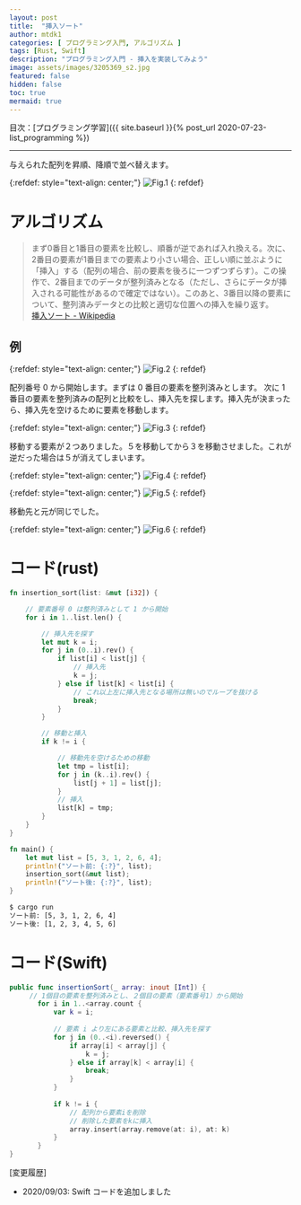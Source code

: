 ```yaml
---
layout: post
title:  "挿入ソート"
author: mtdk1
categories: [ プログラミング入門, アルゴリズム ]
tags: [Rust, Swift]
description: "プログラミング入門 - 挿入を実装してみよう"
image: assets/images/3205369_s2.jpg
featured: false
hidden: false
toc: true
mermaid: true
---
```


目次：[プログラミング学習]({{ site.baseurl }}{% post_url 2020-07-23-list_programming %})

---

与えられた配列を昇順、降順で並べ替えます。

{:refdef: style="text-align: center;"}
![Fig.1]({{site.baseurl}}/assets/images/insertion_sort/insertion_sort001.svg)
{: refdef}


# アルゴリズム

> まず0番目と1番目の要素を比較し、順番が逆であれば入れ換える。次に、2番目の要素が1番目までの要素より小さい場合、正しい順に並ぶように「挿入」する（配列の場合、前の要素を後ろに一つずつずらす）。この操作で、2番目までのデータが整列済みとなる（ただし、さらにデータが挿入される可能性があるので確定ではない）。このあと、3番目以降の要素について、整列済みデータとの比較と適切な位置への挿入を繰り返す。<br>
> [挿入ソート - Wikipedia](https://ja.wikipedia.org/wiki/%E6%8C%BF%E5%85%A5%E3%82%BD%E3%83%BC%E3%83%88)


## 例

{:refdef: style="text-align: center;"}
![Fig.2]({{site.baseurl}}/assets/images/insertion_sort/insertion_sort002.svg)
{: refdef}

配列番号 0 から開始します。まずは 0 番目の要素を整列済みとします。
次に 1 番目の要素を整列済みの配列と比較をし、挿入先を探します。挿入先が決まったら、挿入先を空けるために要素を移動します。


{:refdef: style="text-align: center;"}
![Fig.3]({{site.baseurl}}/assets/images/insertion_sort/insertion_sort003.svg)
{: refdef}

移動する要素が２つありました。５を移動してから３を移動させました。これが逆だった場合は５が消えてしまいます。

{:refdef: style="text-align: center;"}
![Fig.4]({{site.baseurl}}/assets/images/insertion_sort/insertion_sort004.svg)
{: refdef}


{:refdef: style="text-align: center;"}
![Fig.5]({{site.baseurl}}/assets/images/insertion_sort/insertion_sort005.svg)
{: refdef}

移動先と元が同じでした。

{:refdef: style="text-align: center;"}
![Fig.6]({{site.baseurl}}/assets/images/insertion_sort/insertion_sort006.svg)
{: refdef}

# コード(rust)

```rust
fn insertion_sort(list: &mut [i32]) {

    // 要素番号 0 は整列済みとして 1 から開始
    for i in 1..list.len() {

        // 挿入先を探す
        let mut k = i;
        for j in (0..i).rev() {
            if list[i] < list[j] {
                // 挿入先
                k = j;
            } else if list[k] < list[i] {
                // これ以上左に挿入先となる場所は無いのでループを抜ける
                break;
            }
        }

        // 移動と挿入
        if k != i {

            // 移動先を空けるための移動
            let tmp = list[i];
            for j in (k..i).rev() {
                list[j + 1] = list[j];
            }
            // 挿入
            list[k] = tmp;
        }
    }
}

fn main() {
    let mut list = [5, 3, 1, 2, 6, 4];
    println!("ソート前: {:?}", list);
    insertion_sort(&mut list);
    println!("ソート後: {:?}", list);
}
```

```bash
$ cargo run
ソート前: [5, 3, 1, 2, 6, 4]
ソート後: [1, 2, 3, 4, 5, 6]
```



# コード(Swift)

```swift
public func insertionSort(_ array: inout [Int]) {
     // 1個目の要素を整列済みとし、２個目の要素（要素番号1）から開始
       for i in 1..<array.count {
           var k = i;
           
           // 要素 i より左にある要素と比較、挿入先を探す
           for j in (0..<i).reversed() {
               if array[i] < array[j] {
                   k = j;
               } else if array[k] < array[i] {
                   break;
               }
           }
           
           if k != i {
               // 配列から要素iを削除
               // 削除した要素をkに挿入
               array.insert(array.remove(at: i), at: k)
           }
       }
}
```



[変更履歴]
- 2020/09/03: Swift コードを追加しました
